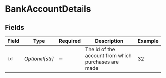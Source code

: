 # BankAccountDetails


## Fields

| Field                                               | Type                                                | Required                                            | Description                                         | Example                                             |
| --------------------------------------------------- | --------------------------------------------------- | --------------------------------------------------- | --------------------------------------------------- | --------------------------------------------------- |
| `id`                                                | *Optional[str]*                                     | :heavy_minus_sign:                                  | The id of the account from which purchases are made | 32                                                  |